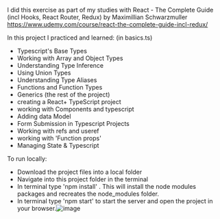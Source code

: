 I did this exercise as part of my studies with React - The Complete Guide (incl Hooks, React Router, Redux) by Maximillian Schwarzmuller
https://www.udemy.com/course/react-the-complete-guide-incl-redux/

In this project I practiced and learned: 
(in basics.ts)
- Typescript's Base Types
- Working with Array and Object Types
- Understanding Type Inference
- Using Union Types
- Understanding Type Aliases
- Functions and Function Types
- Generics
(the rest of the project)
- creating a React+ TypeScript project
- working with Components and typescript
- Adding data Model
- Form Submission in Typescript Projects
- Working with refs and useref
- working with 'Function props'
- Managing State & Typescript


To run locally: 
- Download the project files into a local folder 
- Navigate into this project folder in the terminal 
- In terminal type 'npm install' . This will install the node modules packages and recreates the node_modules folder. 
- In terminal type 'npm start' to start the server and open the project in your browser.![image](https://user-images.githubusercontent.com/74827533/167822228-edcbc8ba-3dd4-4166-8e52-c3efdb389a21.png)
